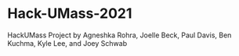 # Hack-UMass-2021
HackUMass Project by Agneshka Rohra, Joelle Beck, Paul Davis, Ben Kuchma, Kyle Lee, and Joey Schwab
